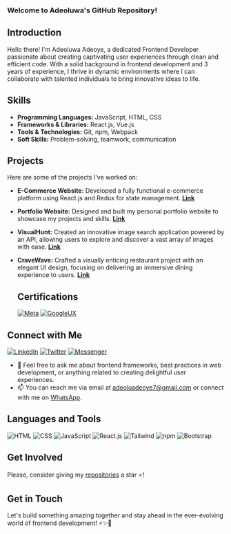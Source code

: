 ### Welcome to Adeoluwa's GitHub Repository!

## Introduction
Hello there! I'm Adeoluwa Adeoye, a dedicated Frontend Developer passionate about creating captivating user experiences through clean and efficient code. With a solid background in frontend development and 3 years of experience, I thrive in dynamic environments where I can collaborate with talented individuals to bring innovative ideas to life.

## Skills
- **Programming Languages:** JavaScript, HTML, CSS
- **Frameworks & Libraries:** React.js, Vue.js
- **Tools & Technologies:** Git, npm, Webpack
- **Soft Skills:** Problem-solving, teamwork, communication

## Projects
Here are some of the projects I've worked on:
- **E-Commerce Website:** Developed a fully functional e-commerce platform using React.js and Redux for state management. [**Link**](https://tastytopz.netlify.app/)
- **Portfolio Website:** Designed and built my personal portfolio website to showcase my projects and skills. [**Link**](https://adeoluwaadeoye.netlify.app/)
- **VisualHunt:** Created an innovative image search application powered by an API, allowing users to explore and discover a vast array of images with ease. [**Link**](https://visualhunt.netlify.app/)
- **CraveWave:** Crafted a visually enticing restaurant project with an elegant UI design, focusing on delivering an immersive dining experience to users. [**Link**](https://cravewave.netlify.app/)

  ## Certifications
  [![Meta](https://s3.amazonaws.com/coursera_assets/meta_images/generated/CERTIFICATE_LANDING_PAGE/CERTIFICATE_LANDING_PAGE~ESFU4ABASJAZ/CERTIFICATE_LANDING_PAGE~ESFU4ABASJAZ.jpeg)](https://www.coursera.org/account/accomplishments/professional-cert/ESFU4ABASJAZ)
  [![GoogleUX](https://s3.amazonaws.com/coursera_assets/meta_images/generated/CERTIFICATE_LANDING_PAGE/CERTIFICATE_LANDING_PAGE~T7S93PRCU45Q/CERTIFICATE_LANDING_PAGE~T7S93PRCU45Q.jpeg)](https://www.coursera.org/account/accomplishments/professional-cert/T7S93PRCU45Q)

## Connect with Me
[![LinkedIn](https://www.vectorlogo.zone/logos/linkedin/linkedin-icon.svg)](https://linkedin.com/in/adeoyeadeoluwa)
[![Twitter](https://www.vectorlogo.zone/logos/twitter/twitter-icon.svg)](https://www.twitter.com/adeoluwatweets)
[![Messenger](https://www.vectorlogo.zone/logos/messenger/messenger-icon.svg)](https://m.me/adeoluwa.adeoye.90)

- 💬 Feel free to ask me about frontend frameworks, best practices in web development, or anything related to creating delightful user experiences.
- 📫 You can reach me via email at adeoluadeoye7@gmail.com or connect with me on [WhatsApp](https://wa.me/+2348140898790).


## Languages and Tools
![HTML](https://www.vectorlogo.zone/logos/w3_html5/w3_html5-icon.svg)
![CSS](https://www.vectorlogo.zone/logos/netlifyapp_watercss/netlifyapp_watercss-icon.svg)
![JavaScript](https://www.vectorlogo.zone/logos/javascript/javascript-icon.svg)
![React.js](https://www.vectorlogo.zone/logos/reactjs/reactjs-icon.svg)
![Tailwind](https://www.vectorlogo.zone/logos/tailwindcss/tailwindcss-icon.svg)
![npm](https://www.vectorlogo.zone/logos/npmjs/npmjs-icon.svg)
![Bootstrap](https://www.vectorlogo.zone/logos/getbootstrap/getbootstrap-icon.svg)

## Get Involved
Please, consider giving my [repositories](https://github.com/adeoluwaadeoye/) a star ⭐️!

## Get in Touch
Let's build something amazing together and stay ahead in the ever-evolving world of frontend development! ⚡️✨🚀
